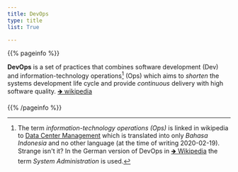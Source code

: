 ```yaml
---
title: DevOps
type: title
list: True

---
```


{{% pageinfo %}}

__DevOps__ is a set of practices that combines software development (Dev) and
information-technology operations[^1] (Ops) which aims to _shorten_ the systems
development life cycle and provide _continuous_ delivery with high software
quality. [🡺 wikipedia](https://en.wikipedia.org/wiki/DevOps)

[^1]: The term _information-technology operations (Ops)_ is linked in wikipedia
to [Data Center
Management](https://en.wikipedia.org/wiki/Data_center_management#Operations)
which is translated into only _Bahasa Indonesia_ and no other language (at the
time of writing 2020-02-19). Strange isn't it? In the German version of DevOps
in [🡺 Wikipedia](https://de.wikipedia.org/wiki/DevOps) the term _System
Administration_ is used.

{{% /pageinfo %}}
